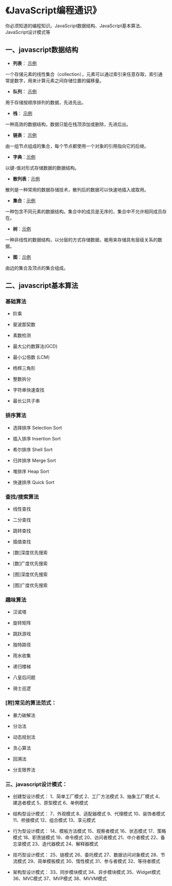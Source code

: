 # 《JavaScript编程通识》
你必须知道的编程知识。JavaScript数据结构、JavaScript基本算法、JavaScript设计模式等 

## 一、javascript数据结构
* **列表**： [示例](https://github.com/yzsunlei/javascript-data-structure/blob/master/01.list.js)

一个存储元素的线性集合（collection），元素可以通过索引来任意存取，索引通常是数字，用来计算元素之间存储位置的偏移量。 

* **队列**： [示例](https://github.com/yzsunlei/javascript-data-structure/blob/master/02.queue.js)

用于存储按顺序排列的数据，先进先出。 

* **栈**： [示例](https://github.com/yzsunlei/javascript-data-structure/blob/master/03.stack.js)

一种高效的数据结构，数据只能在栈顶添加或删除，先进后出。 

* **链表**： [示例](https://github.com/yzsunlei/javascript-data-structure/blob/master/04.linkedlist.js)

由一组节点组成的集合，每个节点都使用一个对象的引用指向它的后继。 

* **字典**：[示例](https://github.com/yzsunlei/javascript-data-structure/blob/master/05.dictionary.js)

以键-值对形式存储数据的数据结构。

* **散列表**：[示例](https://github.com/yzsunlei/javascript-data-structure/blob/master/06.hashtable.js)

散列是一种常用的数据存储技术，散列后的数据可以快速地插入或取用。

* **集合**：[示例](https://github.com/yzsunlei/javascript-data-structure/blob/master/07.set.js)

一种包含不同元素的数据结构。集合中的成员是无序的，集合中不允许相同成员存在。

* **树**：[示例](https://github.com/yzsunlei/javascript-data-structure/blob/master/08.bst.js)

一种非线性的数据结构，以分层的方式存储数据，被用来存储具有层级关系的数据。

* **图**：[示例](https://github.com/yzsunlei/javascript-data-structure/blob/master/09.graph.js)

由边的集合及顶点的集合组成。

## 二、javascript基本算法
### 基础算法

* 阶乘

* 斐波那契数

* 素数检测

* 最大公约数算法(GCD)

* 最小公倍数 (LCM)

* 杨辉三角形

* 整数拆分

* 字符串快速查找

* 最长公共子串

### 排序算法

* 选择排序 Selection Sort

* 插入排序 Insertion Sort

* 希尔排序 Shell Sort

* 归并排序 Merge Sort

* 堆排序 Heap Sort

* 快速排序 Quick Sort

### 查找/搜索算法

* 线性查找

* 二分查找

* 跳转查找

* 插值查找

* [数]深度优先搜索

* [数]广度优先搜索

* [图]深度优先搜索

* [图]广度优先搜索

### 趣味算法

* 汉诺塔

* 旋转矩阵

* 跳跃游戏

* 独特路径

* 雨水收集

* 递归楼梯

* 八皇后问题

* 骑士巡逻

### [附]常见的算法范式：

* 暴力破解法

* 分治法

* 动态规划法

* 贪心算法

* 回溯法

* 分支限界法

### 三、javascript设计模式：
* 创建型设计模式：
1、简单工厂模式
2、工厂方法模式
3、抽象工厂模式
4、建造者模式
5、原型模式
6、单例模式

* 结构型设计模式：
7、外观模式
8、适配器模式
9、代理模式
10、装饰者模式
11、桥接模式
12、组合模式
13、享元模式

* 行为型设计模式：
14、模板方法模式
15、观察者模式
16、状态模式
17、策略模式
18、职责链模式
19、命令模式
20、访问者模式
21、中介者模式
22、备忘录模式
23、迭代器模式
24、解释器模式

* 技巧型设计模式：
25、链模式
26、委托模式
27、数据访问对象模式
28、节流模式
29、简单模板模式
30、惰性模式
31、参与者模式
32、等待者模式

* 架构型设计模式：
33、同步模块模式
34、异步模块模式
35、Widget模式
36、MVC模式
37、MVP模式
38、MVVM模式

